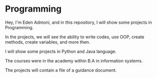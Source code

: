 # Programming
Hey, I'm Eden Admoni, and in this repository, I will show some projects in Programming.

In the projects, we will see the ability to write codes, use OOP, create methods, create variables, and more then.

I will show some projects in Python and Java language.

The courses were in the academy within B.A in information systems.

The projects will contain a file of a guidance document.
